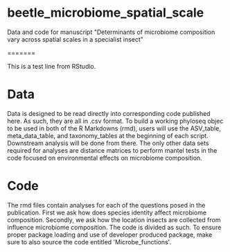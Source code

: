 # beetle_microbiome_spatial_scale
Data and code for manuscript "Determinants of microbiome composition vary across spatial scales in a specialist insect"

=======

This is a test line from RStudio.


# Data
Data is designed to be read directly into corresponding code published here. As such, they are all in .csv format. To build a working phyloseq objec to be used in both of the R Markdowns (rmd), users will use the ASV_table, meta_data_table, and taxonomy_tables at the beginning of each script. Downstream analysis will be done from there. The only other data sets required for analyses are distance matrices to perform mantel tests in the code focused on environmental effects on microbiome composition. 

# Code
The rmd files contain analyses for each of the questions posed in the publication. First we ask how does species identity affect microbiome composition. Secondly, we ask how the location insects are collected from influence microbiome composition. The code is divided as such. To ensure proper package loading and use of developer produced package, make sure to also source the code entitled 'Microbe_functions'.

